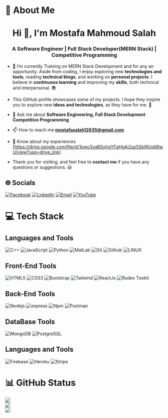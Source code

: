 # 👋 About Me
<h1 align="center">Hi 👋, I'm Mostafa Mahmoud Salah </h1>
<h3 align="center">A Software Engineer | Full Stack Developer(MERN Stack) | Competitive Programming</h3>

- 🌱 I’m currently Training on MERN Stack Development and for any an opportunity.
Aside from coding, I enjoy exploring new **technologies and tools**, reading **technical blogs**, and working on **personal projects**. I believe in **continuous learning** and improving my **skills**, both technical and interpersonal. :books:

- This GitHub profile showcases some of my projects. I hope they inspire you to explore new **ideas and technologies**, as they have for me. :rocket:

- 💬 Ask me about **Software Engineering, Full Stack Development Competitive Programming**

- 📫 How to reach me **mostafasalah12635@gmail.com**

- 📄 Know about my experiences [https://drive.google.com/file/d/1owo3yaBSyhgYFaHgAi2az5SkWUqIl6wU/view?usp=drive_link)


- Thank you for visiting, and feel free to **contact me** if you have any questions or suggestions. :smiley:



## 🌐 Socials
[![Facebook](https://img.shields.io/badge/Facebook-%231877F2.svg?logo=Facebook&logoColor=white)]([https://facebook.com/mostafamahmoud12635]) [![LinkedIn](https://img.shields.io/badge/LinkedIn-%230077B5.svg?logo=linkedin&logoColor=white)](https://www.linkedin.com/in/mostafa-mahmoud-salah-1234567d89) [![Email](https://img.shields.io/badge/Email-%231DA1F2.svg?logo=Email&logoColor=white)](**mostafasalah12635@gmail.com**) [![YouTube](https://img.shields.io/badge/YouTube-%23FF0000.svg?logo=YouTube&logoColor=white)](https://youtube.com/@mostafamahmoudsalahmahmoud7926) 


# 💻 Tech Stack

## Languages and Tools
![C++](https://img.shields.io/badge/c++-%2300599C.svg?style=for-the-badge&logo=c%2B%2B&logoColor=white) 
![JavaScript](https://img.shields.io/badge/javascript-%23323330.svg?style=for-the-badge&logo=javascript&logoColor=%23F7DF1E) 
![Python](https://img.shields.io/badge/python-%23007ACC.svg?style=for-the-badge&logo=python&logoColor=white)
![MatLab](https://img.shields.io/badge/matlab-%23007ACC.svg?style=for-the-badge&logo=matlab&logoColor=white)
![Git](https://img.shields.io/badge/git-%23007ACC.svg?style=for-the-badge&logo=git&logoColor=white)
![Github](https://img.shields.io/badge/github-%23007ACC.svg?style=for-the-badge&logo=github&logoColor=white)
![LINUX](https://img.shields.io/badge/Linux-FCC624?style=for-the-badge&logo=linux&logoColor=black) 


##  Front-End Tools
![HTML5](https://img.shields.io/badge/html5-%23E34F26.svg?style=for-the-badge&logo=html5&logoColor=white) 
![CSS3](https://img.shields.io/badge/css3-%23E34F26.svg?style=for-the-badge&logo=css3&logoColor=white) 
![Bootstrap](https://img.shields.io/badge/bootstrap-%23E34F26.svg?style=for-the-badge&logo=bootstrap&logoColor=white) 
![Tailwind](https://img.shields.io/badge/tailwind-%23E34F26.svg?style=for-the-badge&logo=tailwind&logoColor=white) 
![ReactJs](https://img.shields.io/badge/react-%23E34F26.svg?style=for-the-badge&logo=react&logoColor=white) 
![Rudex Tookit](https://img.shields.io/badge/rudex-%23E34F26.svg?style=for-the-badge&logo=rudex&logoColor=white) 


## Back-End Tools
![Nodejs](https://img.shields.io/badge/nodejs-%23E34F26.svg?style=for-the-badge&logo=nodejs&logoColor=white) 
![express](https://img.shields.io/badge/express-%23E34F26.svg?style=for-the-badge&logo=express&logoColor=white) 
![Npm](https://img.shields.io/badge/npm-%23E34F26.svg?style=for-the-badge&logo=npm&logoColor=white) 
![Postman](https://img.shields.io/badge/Postman-FF6C37?style=for-the-badge&logo=postman&logoColor=white)


## DataBase Tools
![MongoDB](https://img.shields.io/badge/mongoDB-%23E34F26.svg?style=for-the-badge&logo=mongoDB&logoColor=white) 
![PostgreSQL](https://img.shields.io/badge/postgresql-%23E34F26.svg?style=for-the-badge&logo=postgresql&logoColor=white) 



## Languages and Tools
![Firebase](https://img.shields.io/badge/firebase-%23039BE5.svg?style=for-the-badge&logo=firebase) 
![Heroku](https://img.shields.io/badge/heroku-%23430098.svg?style=for-the-badge&logo=heroku&logoColor=white) 
![Stripe](https://img.shields.io/badge/stripe-%238A4182.svg?style=for-the-badge&logo=stripe&logoColor=white) 




# 📊 GitHub Status
![](https://github-readme-stats.vercel.app/api?username=IslamSayedGalal&theme=onedark&hide_border=false&include_all_commits=true&count_private=true)<br/>
![](https://github-readme-streak-stats.herokuapp.com/?user=IslamSayedGalal&theme=onedark&hide_border=false)<br/>
![](https://github-readme-stats.vercel.app/api/top-langs/?username=IslamSayedGalal&theme=onedark&hide_border=false&include_all_commits=true&count_private=true&layout=compact)

